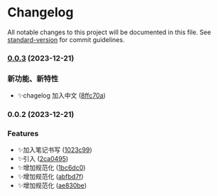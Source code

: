 # Changelog

All notable changes to this project will be documented in this file. See [standard-version](https://github.com/conventional-changelog/standard-version) for commit guidelines.

### [0.0.3](https://gitee.com/zccforfun/note/compare/v0.0.2...v0.0.3) (2023-12-21)


### 新功能、新特性

* ✨chagelog 加入中文 ([8ffc70a](https://gitee.com/zccforfun/note/commit/8ffc70a85d4cd71bbfe1ecb8947cb8228f949302))

### 0.0.2 (2023-12-21)


### Features

* ✨加入笔记书写 ([1023c99](https://gitee.com/zccforfun/note/commit/1023c999399ca1b0aa420e7285529a84b388abc4))
* ✨引入 ([2ca0495](https://gitee.com/zccforfun/note/commit/2ca04951d6b343ce2fb98ce4462c7ae7d601019e))
* ✨增加规范化 ([1bc6dc0](https://gitee.com/zccforfun/note/commit/1bc6dc0a0d327e284aa51cf69d96ceffb3159cc1))
* ✨增加规范化 ([abfbd7f](https://gitee.com/zccforfun/note/commit/abfbd7f3d49ca0f442a03fb9243115cb5d65b153))
* ✨增加规范化 ([ae830be](https://gitee.com/zccforfun/note/commit/ae830bea276dad8d21ac76f324539e566bff1fd9))
